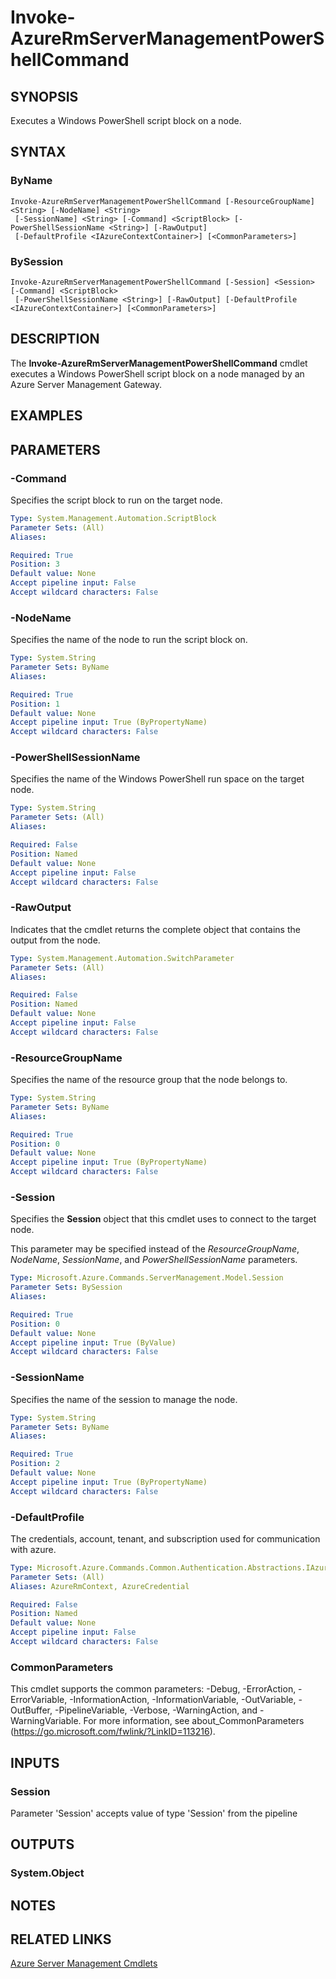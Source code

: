 ﻿---
external help file: Microsoft.Azure.Commands.ServerManagement.dll-Help.xml
Module Name: AzureRM.ServerManagement
ms.assetid: 1EA5F348-5EF4-4056-BA06-7B95E12E329D
online version:
schema: 2.0.0
content_git_url: https://github.com/Azure/azure-powershell/blob/preview/src/ResourceManager/ServerManagement/Commands.ServerManagement/help/Invoke-AzureRmServerManagementPowerShellCommand.md
original_content_git_url: https://github.com/Azure/azure-powershell/blob/preview/src/ResourceManager/ServerManagement/Commands.ServerManagement/help/Invoke-AzureRmServerManagementPowerShellCommand.md
---

# Invoke-AzureRmServerManagementPowerShellCommand

## SYNOPSIS
Executes a Windows PowerShell script block on a node.

## SYNTAX

### ByName
```
Invoke-AzureRmServerManagementPowerShellCommand [-ResourceGroupName] <String> [-NodeName] <String>
 [-SessionName] <String> [-Command] <ScriptBlock> [-PowerShellSessionName <String>] [-RawOutput]
 [-DefaultProfile <IAzureContextContainer>] [<CommonParameters>]
```

### BySession
```
Invoke-AzureRmServerManagementPowerShellCommand [-Session] <Session> [-Command] <ScriptBlock>
 [-PowerShellSessionName <String>] [-RawOutput] [-DefaultProfile <IAzureContextContainer>] [<CommonParameters>]
```

## DESCRIPTION
The **Invoke-AzureRmServerManagementPowerShellCommand** cmdlet executes a Windows PowerShell script block on a node managed by an Azure Server Management Gateway.

## EXAMPLES

## PARAMETERS

### -Command
Specifies the script block to run on the target node.

```yaml
Type: System.Management.Automation.ScriptBlock
Parameter Sets: (All)
Aliases: 

Required: True
Position: 3
Default value: None
Accept pipeline input: False
Accept wildcard characters: False
```

### -NodeName
Specifies the name of the node to run the script block on.

```yaml
Type: System.String
Parameter Sets: ByName
Aliases: 

Required: True
Position: 1
Default value: None
Accept pipeline input: True (ByPropertyName)
Accept wildcard characters: False
```

### -PowerShellSessionName
Specifies the name of the Windows PowerShell run space on the target node.

```yaml
Type: System.String
Parameter Sets: (All)
Aliases: 

Required: False
Position: Named
Default value: None
Accept pipeline input: False
Accept wildcard characters: False
```

### -RawOutput
Indicates that the cmdlet returns the complete object that contains the output from the node.

```yaml
Type: System.Management.Automation.SwitchParameter
Parameter Sets: (All)
Aliases: 

Required: False
Position: Named
Default value: None
Accept pipeline input: False
Accept wildcard characters: False
```

### -ResourceGroupName
Specifies the name of the resource group that the node belongs to.

```yaml
Type: System.String
Parameter Sets: ByName
Aliases: 

Required: True
Position: 0
Default value: None
Accept pipeline input: True (ByPropertyName)
Accept wildcard characters: False
```

### -Session
Specifies the **Session** object that this cmdlet uses to connect to the target node.

This parameter may be specified instead of the *ResourceGroupName*, *NodeName*, *SessionName*, and *PowerShellSessionName* parameters.

```yaml
Type: Microsoft.Azure.Commands.ServerManagement.Model.Session
Parameter Sets: BySession
Aliases: 

Required: True
Position: 0
Default value: None
Accept pipeline input: True (ByValue)
Accept wildcard characters: False
```

### -SessionName
Specifies the name of the session to manage the node.

```yaml
Type: System.String
Parameter Sets: ByName
Aliases: 

Required: True
Position: 2
Default value: None
Accept pipeline input: True (ByPropertyName)
Accept wildcard characters: False
```

### -DefaultProfile
The credentials, account, tenant, and subscription used for communication with azure.

```yaml
Type: Microsoft.Azure.Commands.Common.Authentication.Abstractions.IAzureContextContainer
Parameter Sets: (All)
Aliases: AzureRmContext, AzureCredential

Required: False
Position: Named
Default value: None
Accept pipeline input: False
Accept wildcard characters: False
```

### CommonParameters
This cmdlet supports the common parameters: -Debug, -ErrorAction, -ErrorVariable, -InformationAction, -InformationVariable, -OutVariable, -OutBuffer, -PipelineVariable, -Verbose, -WarningAction, and -WarningVariable. For more information, see about_CommonParameters (https://go.microsoft.com/fwlink/?LinkID=113216).

## INPUTS

### Session
Parameter 'Session' accepts value of type 'Session' from the pipeline

## OUTPUTS

### System.Object

## NOTES

## RELATED LINKS

[Azure Server Management Cmdlets](./AzureRM.ServerManagement.md)


